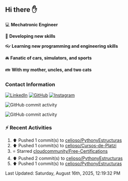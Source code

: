 ## Hi there ✋

:computer: **Mechatronic Engineer**

:pencil: **Developing new skills**

:eyeglasses: **Learning new programming and engineering skills**

:oncoming_automobile: **Fanatic of cars, simulators, and sports**

:family: **With my mother, uncles, and two cats**

### Contact Information

[![LinkedIn](https://img.shields.io/badge/LinkedIn-Profile-blue?logo=linkedin)](https://www.linkedin.com/in/mario-alexander-vargas-celis/)      [![GitHub](https://img.shields.io/badge/GitHub-Profile-black?logo=github)](https://github.com/celioso)      [![Instagram](https://img.shields.io/badge/Instagram-Profile-E4405F?logo=instagram&logoColor=white)](https://www.instagram.com/celismarioalexander/)

![GitHub commit activity](https://img.shields.io/github/commit-activity/w/celioso/Cursos-de-Platzi)

![GitHub commit activity](https://img.shields.io/github/commit-activity/m/celioso/Cursos-de-Platzi)

### :zap: Recent Activities
<!--RECENT_ACTIVITY:start-->
1. ⬆️ Pushed 1 commit(s) to [celioso/PythonyEstructuras](https://github.com/celioso/PythonyEstructuras)<br>
2. ⬆️ Pushed 1 commit(s) to [celioso/Cursos-de-Platzi](https://github.com/celioso/Cursos-de-Platzi)<br>
3. ⭐ Starred [cloudcommunity/Free-Certifications](https://github.com/cloudcommunity/Free-Certifications)<br>
4. ⬆️ Pushed 2 commit(s) to [celioso/PythonyEstructuras](https://github.com/celioso/PythonyEstructuras)<br>
5. ⬆️ Pushed 1 commit(s) to [celioso/PythonyEstructuras](https://github.com/celioso/PythonyEstructuras)<br>
<!--RECENT_ACTIVITY:end-->

<!--RECENT_ACTIVITY:last_update-->
Last Updated: Saturday, August 16th, 2025, 12:19:32 PM
<!--RECENT_ACTIVITY:last_update_end-->